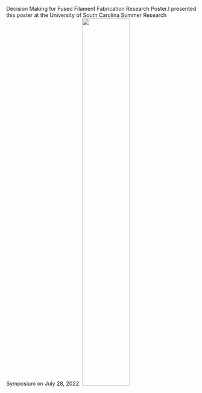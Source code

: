 Decision Making for Fused Filament Fabrication Research Poster.I presented this poster at the University of South Carolina Summer Research Symposium on July 28, 2022.
<img src="https://user-images.githubusercontent.com/89412912/187248330-2ef6e614-a456-4801-bbc8-c2621e99f7cd.jpg" width=50% height=50%>

